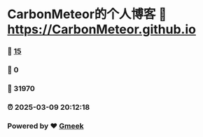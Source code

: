 # CarbonMeteor的个人博客 :link: https://CarbonMeteor.github.io 
### :page_facing_up: [15](https://CarbonMeteor.github.io/tag.html) 
### :speech_balloon: 0 
### :hibiscus: 31970 
### :alarm_clock: 2025-03-09 20:12:18 
### Powered by :heart: [Gmeek](https://github.com/Meekdai/Gmeek)
